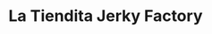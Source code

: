 ---
title: "La Tiendita Jerky Factory"
url: /alcalde/la-tiendita-jerky-factory/
shop: Lebensmittel
---